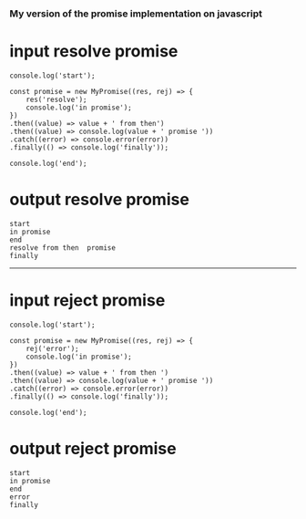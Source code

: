 ### My version of the promise implementation on javascript

# input resolve promise

    console.log('start');

    const promise = new MyPromise((res, rej) => {
        res('resolve');
        console.log('in promise');
    })
    .then((value) => value + ' from then')
    .then((value) => console.log(value + ' promise '))
    .catch((error) => console.error(error))
    .finally(() => console.log('finally'));

    console.log('end');

# output resolve promise

    start
    in promise
    end
    resolve from then  promise 
    finally

***

# input reject promise

    console.log('start');

    const promise = new MyPromise((res, rej) => {
        rej('error');
        console.log('in promise');
    })
    .then((value) => value + ' from then ')
    .then((value) => console.log(value + ' promise '))
    .catch((error) => console.error(error))
    .finally(() => console.log('finally'));

    console.log('end');

# output reject promise

    start
    in promise
    end
    error
    finally
